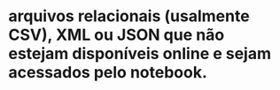 # arquivos relacionais (usalmente CSV), XML ou JSON que não estejam disponíveis online e sejam acessados pelo notebook.
